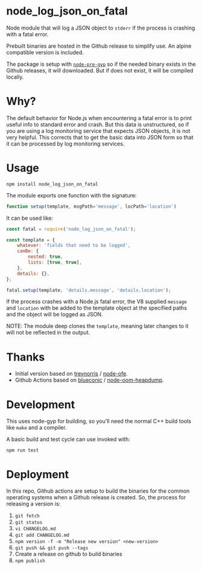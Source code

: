 # node_log_json_on_fatal

Node module that will log a JSON object to `stderr` if the process is
crashing with a fatal error.

Prebuilt binaries are hosted in the Github release to simplify use.  An
alpine compatible version is included.

The package is setup with
[`node-pre-gyp`](https://github.com/mapbox/node-pre-gyp) so if the
needed binary exists in the Github releases, it will downloaded.  But if
does not exist, it will be compiled locally.

# Why?

The default behavior for Node.js when encountering a fatal error is to
print useful info to standard error and crash.  But this data is
unstructured, so if you are using a log monitoring service that expects
JSON objects, it is not very helpful.  This corrects that to get the
basic data into JSON form so that it can be processed by log monitoring
services.

# Usage

```shell
npm install node_log_json_on_fatal
```

The module exports one function with the signature:

```javascript
function setup(template, msgPath='message', locPath='location')
```

It can be used like:

```javascript
const fatal = require('node_log_json_on_fatal');

const template = {
    whatever: 'fields that need to be logged',
    canBe: {
        nested: true,
        lists: [true, true],
    },
    details: {},
};

fatal.setup(template, 'details.message', 'details.location');
```

If the process crashes with a Node.js fatal error, the V8 supplied
`message` and `location` with be added to the template object at the
specified paths and the object will be logged as JSON.

NOTE: The module deep clones the `template`, meaning later changes to it will
not be reflected in the output.

# Thanks

* Initial version based on
  [trevnorris](https://github.com/trevnorris) /
  [node-ofe](https://github.com/trevnorris/node-ofe/).
* Github Actions based on
  [blueconic](https://github.com/blueconic) /
  [node-oom-heapdump](https://github.com/blueconic/node-oom-heapdump).

# Development

This uses node-gyp for building, so you'll need the normal C++ build
tools like `make` and a compiler.

A basic build and test cycle can use invoked with:

```shell
npm run test
```

# Deployment

In this repo, Github actions are setup to build the binaries for the
common operating systems when a Github release is created. So, the
process for releasing a version is:

1. `git fetch`
1. `git status`
1. `vi CHANGELOG.md`
1. `git add CHANGELOG.md`
1. `npm version -f -m "Release new version" <new-version>`
1. `git push && git push --tags`
1. Create a release on github to build binaries
1. `npm publish`

